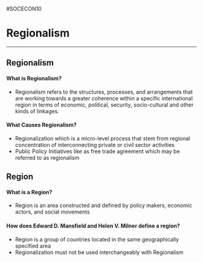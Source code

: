#SOCECON10 
# Regionalism
---
## Regionalism
#### What is Regionalism?
- Regionalism refers to the structures, processes, and arrangements that are working towards a greater coherence within a specific international region in terms of economic, political, security, socio-cultural and other kinds of linkages.
#### What Causes Regionalism?
- Regionalization which is a micro-level process that stem from regional concentration of interconnecting private or civil sector activities 
- Public Policy Initiatives like as free trade agreement which may be referred to as regionalism

## Region
#### What is a Region?
- Region is an area constructed and defined by policy makers, economic actors, and social movements
#### How does Edward D. Mansfield and Helen V. Milner define a region?
- Region is a group of countries located in the same geographically specified area
- Regionalization must not be used interchangeably with Regionalism